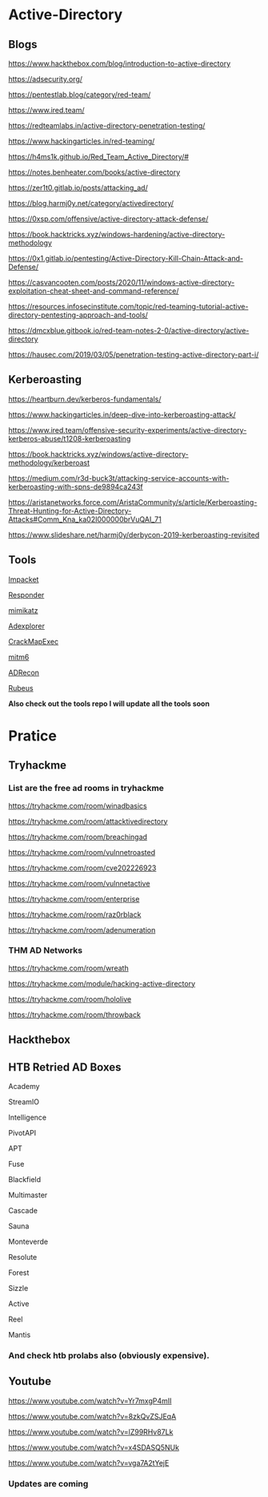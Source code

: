 # Active-Directory

## Blogs 

https://www.hackthebox.com/blog/introduction-to-active-directory

https://adsecurity.org/

https://pentestlab.blog/category/red-team/

https://www.ired.team/

https://redteamlabs.in/active-directory-penetration-testing/

https://www.hackingarticles.in/red-teaming/

https://h4ms1k.github.io/Red_Team_Active_Directory/#

https://notes.benheater.com/books/active-directory

https://zer1t0.gitlab.io/posts/attacking_ad/

https://blog.harmj0y.net/category/activedirectory/

https://0xsp.com/offensive/active-directory-attack-defense/

https://book.hacktricks.xyz/windows-hardening/active-directory-methodology

https://0x1.gitlab.io/pentesting/Active-Directory-Kill-Chain-Attack-and-Defense/

https://casvancooten.com/posts/2020/11/windows-active-directory-exploitation-cheat-sheet-and-command-reference/

https://resources.infosecinstitute.com/topic/red-teaming-tutorial-active-directory-pentesting-approach-and-tools/

https://dmcxblue.gitbook.io/red-team-notes-2-0/active-directory/active-directory

https://hausec.com/2019/03/05/penetration-testing-active-directory-part-i/

## Kerberoasting

https://heartburn.dev/kerberos-fundamentals/

https://www.hackingarticles.in/deep-dive-into-kerberoasting-attack/

https://www.ired.team/offensive-security-experiments/active-directory-kerberos-abuse/t1208-kerberoasting

https://book.hacktricks.xyz/windows/active-directory-methodology/kerberoast

https://medium.com/r3d-buck3t/attacking-service-accounts-with-kerberoasting-with-spns-de9894ca243f

https://aristanetworks.force.com/AristaCommunity/s/article/Kerberoasting-Threat-Hunting-for-Active-Directory-Attacks#Comm_Kna_ka02I000000brVuQAI_71

https://www.slideshare.net/harmj0y/derbycon-2019-kerberoasting-revisited

## Tools

[Impacket](https://github.com/CoreSecurity/impacket)

[Responder](https://github.com/lgandx/Responder)

[mimikatz](https://github.com/gentilkiwi/mimikatz)

[Adexplorer](https://docs.microsoft.com/en-us/sysinternals/downloads/adexplorer)

[CrackMapExec](https://github.com/byt3bl33d3r/CrackMapExec)

[mitm6](https://github.com/fox-it/mitm6.git)

[ADRecon](https://github.com/sense-of-security/ADRecon)

[Rubeus](https://github.com/GhostPack/Rubeus)

**Also check out the tools repo I will update all the tools soon**

# Pratice

## Tryhackme

### List are the free ad rooms in tryhackme

https://tryhackme.com/room/winadbasics

https://tryhackme.com/room/attacktivedirectory

https://tryhackme.com/room/breachingad

https://tryhackme.com/room/vulnnetroasted

https://tryhackme.com/room/cve202226923

https://tryhackme.com/room/vulnnetactive

https://tryhackme.com/room/enterprise

https://tryhackme.com/room/raz0rblack

https://tryhackme.com/room/adenumeration

### THM AD Networks 


https://tryhackme.com/room/wreath

https://tryhackme.com/module/hacking-active-directory

https://tryhackme.com/room/hololive

https://tryhackme.com/room/throwback

## Hackthebox

## HTB Retried AD Boxes

Academy

StreamIO

Intelligence  

PivotAPI 

APT 

Fuse 

Blackfield	 

Multimaster	 

Cascade	 

Sauna	 

Monteverde	 

Resolute	 

Forest	 

Sizzle	 

Active	

Reel	 

Mantis

### And check htb prolabs also (obviously expensive).

## Youtube

https://www.youtube.com/watch?v=Yr7mxgP4mII

https://www.youtube.com/watch?v=8zkQvZSJEqA

https://www.youtube.com/watch?v=lZ99RHv87Lk

https://www.youtube.com/watch?v=x4SDASQ5NUk

https://www.youtube.com/watch?v=vga7A2tYejE

### Updates are coming
